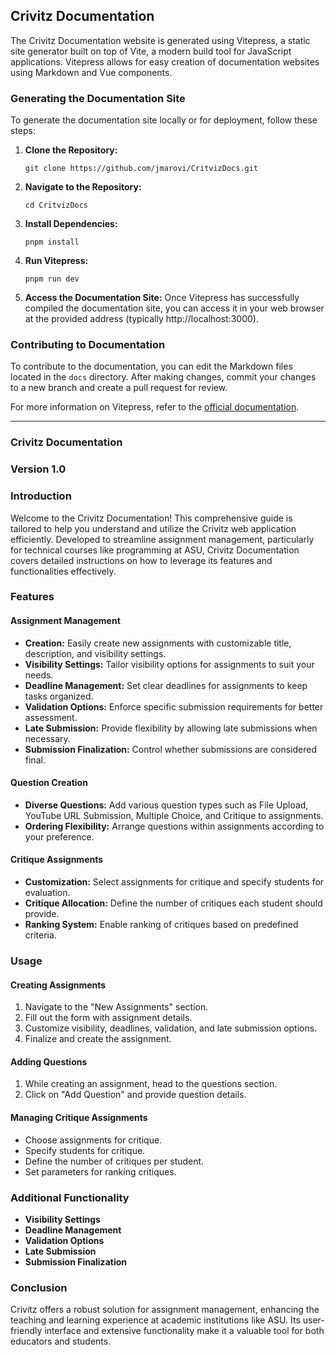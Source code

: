 ## Crivitz Documentation

The Crivitz Documentation website is generated using Vitepress, a static site generator built on top of Vite, a modern build tool for JavaScript applications. Vitepress allows for easy creation of documentation websites using Markdown and Vue components.

### Generating the Documentation Site

To generate the documentation site locally or for deployment, follow these steps:

1. **Clone the Repository:**
   ```
   git clone https://github.com/jmarovi/CritvizDocs.git
   ```

2. **Navigate to the Repository:**
   ```
   cd CritvizDocs
   ```

3. **Install Dependencies:**
   ```
   pnpm install
   ```

4. **Run Vitepress:**
   ```
   pnpm run dev
   ```

5. **Access the Documentation Site:**
   Once Vitepress has successfully compiled the documentation site, you can access it in your web browser at the provided address (typically http://localhost:3000).

### Contributing to Documentation

To contribute to the documentation, you can edit the Markdown files located in the `docs` directory. After making changes, commit your changes to a new branch and create a pull request for review.

For more information on Vitepress, refer to the [official documentation](https://vitepress.vuejs.org/).

---

### Crivitz Documentation
### Version 1.0

### Introduction
Welcome to the Crivitz Documentation! This comprehensive guide is tailored to help you understand and utilize the Crivitz web application efficiently. Developed to streamline assignment management, particularly for technical courses like programming at ASU, Crivitz Documentation covers detailed instructions on how to leverage its features and functionalities effectively.

### Features
#### Assignment Management
- **Creation:** Easily create new assignments with customizable title, description, and visibility settings.
- **Visibility Settings:** Tailor visibility options for assignments to suit your needs.
- **Deadline Management:** Set clear deadlines for assignments to keep tasks organized.
- **Validation Options:** Enforce specific submission requirements for better assessment.
- **Late Submission:** Provide flexibility by allowing late submissions when necessary.
- **Submission Finalization:** Control whether submissions are considered final.

#### Question Creation
- **Diverse Questions:** Add various question types such as File Upload, YouTube URL Submission, Multiple Choice, and Critique to assignments.
- **Ordering Flexibility:** Arrange questions within assignments according to your preference.

#### Critique Assignments
- **Customization:** Select assignments for critique and specify students for evaluation.
- **Critique Allocation:** Define the number of critiques each student should provide.
- **Ranking System:** Enable ranking of critiques based on predefined criteria.

### Usage
#### Creating Assignments
1. Navigate to the "New Assignments" section.
2. Fill out the form with assignment details.
3. Customize visibility, deadlines, validation, and late submission options.
4. Finalize and create the assignment.

#### Adding Questions
1. While creating an assignment, head to the questions section.
2. Click on "Add Question" and provide question details.

#### Managing Critique Assignments
- Choose assignments for critique.
- Specify students for critique.
- Define the number of critiques per student.
- Set parameters for ranking critiques.

### Additional Functionality
- **Visibility Settings**
- **Deadline Management**
- **Validation Options**
- **Late Submission**
- **Submission Finalization**

### Conclusion
Crivitz offers a robust solution for assignment management, enhancing the teaching and learning experience at academic institutions like ASU. Its user-friendly interface and extensive functionality make it a valuable tool for both educators and students.
